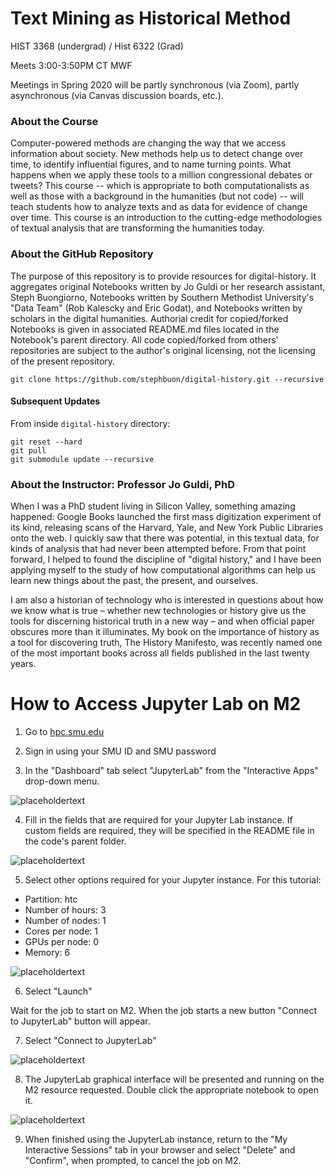 # Text Mining as Historical Method
HIST 3368 (undergrad) / Hist 6322 (Grad)

Meets 3:00-3:50PM CT MWF                                            

Meetings in Spring 2020 will be partly synchronous (via Zoom), partly asynchronous (via Canvas discussion boards, etc.). 

### About the Course
Computer-powered methods are changing the way that we access information about society. New methods help us to detect change over time, to identify influential figures, and to name turning points. What happens when we apply these tools to a million congressional debates or tweets? This course -- which is appropriate to both computationalists as well as those with a background in the humanities (but not code) -- will teach students how to analyze texts and as data for evidence of change over time. This course is an introduction to the cutting-edge methodologies of textual analysis that are transforming the humanities today.

### About the GitHub Repository
The purpose of this repository is to provide resources for digital-history. It aggregates original Notebooks written by Jo Guldi or her research assistant, Steph Buongiorno, Notebooks written by Southern Methodist University's "Data Team" (Rob Kalescky and Eric Godat), and Notebooks written by scholars in the digital humanities. Authorial credit for copied/forked Notebooks is given in associated README.md files located in the Notebook's parent directory. All code copied/forked from others' repositories are subject to the author's original licensing, not the licensing of the present repository.

<!-- #### Initial Clone -->
`git clone https://github.com/stephbuon/digital-history.git --recursive`

#### Subsequent Updates
From inside `digital-history` directory:
```
git reset --hard
git pull
git submodule update --recursive 
```

### About the Instructor: Professor Jo Guldi, PhD
When I was a PhD student living in Silicon Valley, something amazing happened: Google Books launched the first mass digitization experiment of its kind, releasing scans of the Harvard, Yale, and New York Public Libraries onto the web. I quickly saw that there was potential, in this textual data, for kinds of analysis that had never been attempted before. From that point forward, I helped to found the discipline of "digital history," and I have been applying myself to the study of how computational algorithms can help us learn new things about the past, the present, and ourselves.

I am also a historian of technology who is interested in questions about how we know what is true – whether new technologies or history give us the tools for discerning historical truth in a new way – and when official paper obscures more than it illuminates. My book on the importance of history as a tool for discovering truth, The History Manifesto, was recently named one of the most important books across all fields published in the last twenty years. 

# How to Access Jupyter Lab on M2

1. Go to [hpc.smu.edu](https://www.smu.edu/OIT/Services/HPC)

2. Sign in using your SMU ID and SMU password

3. In the "Dashboard" tab select "JupyterLab" from the "Interactive Apps" drop-down menu.

![placeholdertext](https://github.com/stephbuon/digital-history/blob/master/images/select_jupyter.png?raw=true)

4. Fill in the fields that are required for your Jupyter Lab instance. If custom fields are required, they will be specified in the README file in the code's parent folder.

![placeholdertext](https://github.com/stephbuon/digital-history/blob/master/images/fields.png?raw=true)

5. Select other options required for your Jupyter instance. For this tutorial:

- Partition: htc
- Number of hours: 3
- Number of nodes: 1
- Cores per node: 1
- GPUs per node: 0
- Memory: 6

![placeholdertext](https://github.com/stephbuon/digital-history/blob/master/images/resources_1.png?raw=true)

6. Select "Launch"

Wait for the job to start on M2. When the job starts a new button "Connect to JupyterLab" button will appear.

7. Select "Connect to JupyterLab"

![placeholdertext](https://github.com/stephbuon/digital-history/blob/master/images/connect_jupyter_1.png?raw=true)

8. The JupyterLab graphical interface will be presented and running on the M2 resource requested. Double click the appropriate notebook to open it.

![placeholdertext](https://github.com/stephbuon/digital-history/blob/master/images/double_click.png?raw=true)

9. When finished using the JupyterLab instance, return to the "My Interactive Sessions" tab in your browser and select "Delete" and "Confirm", when prompted, to cancel the job on M2.
